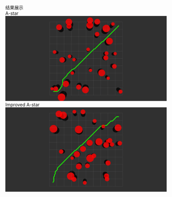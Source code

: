 结果展示  
A-star  
![Image text](https://github.com/Khansakura/ZJU_TrajectoryHomework/blob/main/png/Astar.jpg)  
Improved A-star  
![Image text](https://github.com/Khansakura/ZJU_TrajectoryHomework/blob/main/png/ImprovedAstar.jpg)


